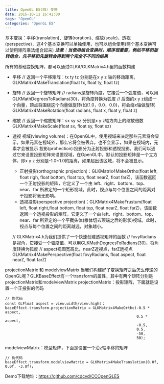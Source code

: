 ```yaml
---
title: OpenGL ES(四) 变换
date: 2016-10-11 16:41:00
tags: "OpenGL"
categories: "OpenGL ES"
---
```


基本变换：平移(translation)、旋转(roration)、缩放(scale)、透视(perspective)，这4个基本变换可以单独使用，也可以组合使用(两个基本变换可以使用矩阵乘法组合起来)
**_注意：当使用组合变换时，顺序很重要，例如平移和旋转组合，先平移和先旋转会得到两个完全不不同的结果_**

所有的基础变换矩阵，都可以通过GLKit/GLKMatrix4.h里的函数构建
+ 平移
// 返回一个平移矩阵：tx ty tz 分别是在x y z 轴的移动距离，
GLKMatrix4MakeTranslation(float tx, float ty, float tz)

+ 旋转
// 返回一个旋转矩阵
// radians是旋转角度，它接受一个弧度值，可以用GLKMathDegreesToRadians(30)，将角度转换为弧度
// 后面的x y z组成一个向量，顶点将围绕这个向量做旋转(如{1.0，0.0，0.0}，将会绕x轴做旋转)
GLKMatrix4MakeRotation(float radians, float x, float y, float z)

+ 缩放
// 返回一个缩放矩阵：sx sy sz 分别是x y z轴方向上的缩放倍数
GLKMatrix4MakeScale(float sx, float sy, float sz)

+ 透视
  视域(viewing volume)：在OpenGL中，使用视域来决定那些元素将会显示，如果元素在视域外，那么它将会被丢弃，也不会显示，如果在视域内，元素才会被显示
   投影(prohection):投影分为正射投影和透视投影，我们可以通过它来设置投影矩阵来设置视域，在OpenGL中，默认的投影矩阵是一个立方体，即x y z 分别是-1.0~1.0的距离，如果超出该区域，将不会被显示。
    - 正射投影(orthographic projection)：GLKMatrix4MakeOrtho(float left,  float righ,  float bottom, float top, float nearZ, float farZ)，该函数返回一个正射投影的矩阵，它定义了一个由 left、right、bottom、top、near、far 所界定的一个矩形视域。此时，视点与每个位置之间的距离对于投影将毫无影响。
    - 透视投影(perspective projection)：GLKMatrix4MakeFrustum(float left, float right,float bottom, float top, float nearZ, float farZ)，该函数返回一个透视投影的矩阵，它定义了一个由 left、right、bottom、top、near、far 所界定的一个平截头体(椎体切去顶端之后的形状)视域。此时，视点与每个位置之间的距离越远，对象越小。
  
  // GLKMatrix4.h为我们提供了一个快速创建透视矩阵的函数
  // fovyRadians是视角，它接受一个弧度值，可以用GLKMathDegreesToRadians(30)，将角度转换为弧度
  // aspect视图宽高比，nearZ近视点，farZ远视点
  GLKMatrix4MakePerspective(float fovyRadians, float aspect, float nearZ, float farZ)

projectionMatrix 和 modelviewMatrix
当我们构建好了变换矩阵之后怎么传递的OpenGL呢？GLKBaseEffect有一个transform的属性，其中有两个矩阵分别是projectionMatrix和modelviewMatrix
projectionMatrix：投影矩阵，下面就是设置一个正投影的代码
```
// 伪代码
const GLFloat aspect = view.width/view.hight；
baseEffect.transform.projectionMatrix = GLKMatrix4MakeOrtho(-0.5 * aspect,
                                                            0.5 * aspect,
                                                            -0.5,
                                                            0.5,
                                                            -50,
                                                            50);
```
modelviewMatrix：模型矩阵，下面是设置一个沿z轴平移的矩阵
```
// 伪代码
baseEffect.transform.modelviewMatrix = GLKMatrix4MakeTranslation(0.0f, 0.0f, -3.0f);
```

Demo下载地址：https://github.com/cdcyd/CCOpenGLES